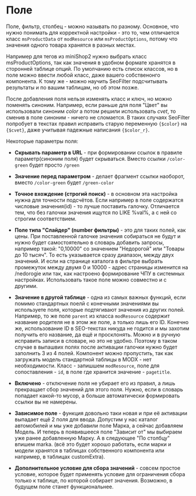 # Поле

Поле, фильтр, столбец - можно называть по разному. Основное, что нужно понимать для корректной настройки - это то, чем отличается класс `msProductData` от `modResource` или `msProductOptions`, потому что значения одного товара хранятся в разных местах.

Например для тегов из miniShop2 нужно выбрать класс msProductOptions, так как значения в удобном формате хранятся в сторонней таблице опций. По умолчанию есть список классов, но в поле можно ввести любой класс, даже вашего собственонго компонента. К тому же - можно научить SeoFilter подсчитывать результаты и по вашим таблицам, но об этом позже.

После добавления поля нельзя изменять класс и ключ, но можно поменять синоним. Например, если раньше для поля "Цвет" вы использовали синоним *color* а потом решили использовать *cvet*, то сменив в поле синоним - ничего не сломается. В таких случаях SeoFilter попробует в текстах правил исправить старую переменную `{$color}` на `{$cvet}`, даже учитывая падежные написания `{$color_r}`.

Некоторые параметры поля:

* **Скрывать параметр в URL** - при формировании ссылок в правиле параметр(синоним поля) будет скрываться. Вместо ссылки `/color-green` будет просто `/green`

* **Значение перед параметром** - делает фрагмент ссылки наоборот, вместо `/color-green` будет `/green-color`

* **Точное вхождение (строгий поиск)** - в основном эта настройка нужна для точности подсчётов. Если например в поле содержатся числовые значения(id) - то лучше поставить галочку. Отличается тем, что без галочки значения ищутся по LIKE %val%, а с ней со строгим соответствием.

* **Поле типа "Слайдер" (number фильтры)** - это для таких полей, как цены. При поставленной галочке значения собираться не будут и нужно будет самостоятельно в словарь добавить запросы, например такой: "0,10000" со значением "Недорогой" или  "Товары до 10 тысяч". То есть указывается сразу диапазон, между двух значений. И если на странице каталога в фильтре выбрать промежуток между двумя 0 и 10000 - адрес страницы изменится на /nedorogie или так, как настроено формирование ЧПУ в системных настройках. Использовать такое поле можно совместно и с другими.

* **Значение в другой таблице** - одна из самых важных функций, если помимо стандартных поелй с конечными значениями вы используете поля, которые подтягивают значения из других полей. Например, то же поле `parent` из класса `modResource` содержит название родителя не в этом же поле, а только лишь его ID. Конечно же, использование ID в SEO-текстах никуда не годится и мы захотим получить его название, да ещё и просклонять. Можно и в ручную исправить записи в словаре, но это не удобно. Поэтому в таком случае в выпашвих полях после активации галочки нужно будет заполнить 3 из 4 полей. Компонент можно пропустить, так как загружать модель стандартной таблицы в MODX - нет необходимости. Класс - запишшем `modResource`, поле для сопоставления - `id`, в поле где хранится значение - `pagetitle`.

* **Включено** - отключение поля не убирает его из правил, а лишь прекращает сбор значений для этого поля. Нужно, если в словарь попадает какой-то мусор, а больше автоматически формировать ссылки вы не намерены.

* **Зависимое поле** - функция довольно таки новая и при её активации выпадает ещё 2 поля для ввода. Допустим у нас каталог автомобилей и мы уже добавили поле Марка, а сейчас добавляем Модель. И теперь в появившееся поле "Зависит от" мы выбираем уже ранее добавленную Марку. А в следующее "По столбцу" впишем marka. (всё это будет хорошо работать, если марки и модели хранятся в таблицах собственного компонента или например, в таблицах customExtra).

* **Дополнительное условие для сбора значений** - совсем простое условие, которое будет применять условие для ограничения сбора только к таблице, по которой собирает значения. Возможно, в будущем поле станет функциональнее.
